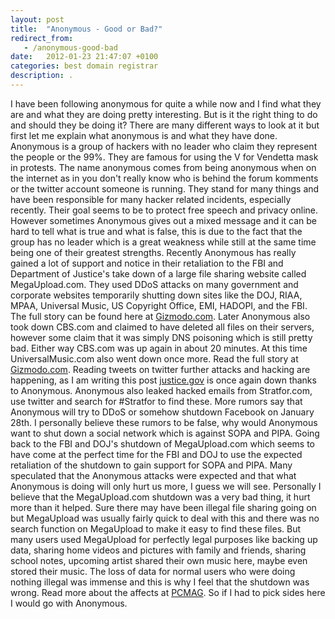 ```yaml
---
layout: post
title:  "Anonymous - Good or Bad?"
redirect_from:
   - /anonymous-good-bad
date:   2012-01-23 21:47:07 +0100
categories: best domain registrar
description: .
---
```


I have been following anonymous for quite a while now and I find what they are and what they are doing pretty interesting. But is it the right thing to do and should they be doing it? There are many different ways to look at it but first let me explain what anonymous is and what they have done. Anonymous is a group of hackers with no leader who claim they represent the people or the 99%. They are famous for using the V for Vendetta mask in protests. The name anonymous comes from being anonymous when on the internet as in you don't really know who is behind the forum komments or the twitter account someone is running. They stand for many things and have been responsible for many hacker related incidents, especially recently. Their goal seems to be to protect free speech and privacy online. However sometimes Anonymous gives out a mixed message and it can be hard to tell what is true and what is false, this is due to the fact that the group has no leader which is a great weakness while still at the same time being one of their greatest strengths. Recently Anonymous has really gained a lot of support and notice in their retaliation to the FBI and Department of Justice's take down of a large file sharing website called MegaUpload.com. They used DDoS attacks on many government and corporate websites temporarily shutting down sites like the DOJ, RIAA, MPAA, Universal Music, US Copyright Office, EMI, HADOPI, and the FBI. The full story can be found here at [Gizmodo.com](http://gizmodo.com/5877679/anonymous-kills-department-of-justice-site-in-megaupload-revenge-strike "Anonymous Goes on Megaupload Revenge Spree: DoJ, RIAA, MPAA, and Universal Music All Offline"). Later Anonymous also took down CBS.com and claimed to have deleted all files on their servers, however some claim that it was simply DNS poisoning which is still pretty bad. Either way CBS.com was up again in about 20 minutes. At this time UniversalMusic.com also went down once more. Read the full story at [Gizmodo.com](http://gizmodo.com/5878238/anonymous-deleted-cbscom "Anonymous Just Deleted CBS.com and Took Down Universal"). Reading tweets on twitter further attacks and hacking are happening, as I am writing this post [justice.gov](http://justice.gov "Justice.gov") is once again down thanks to Anonymous. Anonymous also leaked hacked emails from Stratfor.com, use twitter and search for #Stratfor to find these. More rumors say that Anonymous will try to DDoS or somehow shutdown Facebook on January 28th. I personally believe these rumors to be false, why would Anonymous want to shut down a social network which is against SOPA and PIPA. Going back to the FBI and DOJ's shutdown of MegaUpload.com which seems to have come at the perfect time for the FBI and DOJ to use the expected retaliation of the shutdown to gain support for SOPA and PIPA. Many speculated that the Anonymous attacks were expected and that what Anonymous is doing will only hurt us more, I guess we will see. Personally I believe that the MegaUpload.com shutdown was a very bad thing, it hurt more than it helped. Sure there may have been illegal file sharing going on but MegaUpload was usually fairly quick to deal with this and there was no search function on MegaUpload to make it easy to find these files. But many users used MegaUpload for perfectly legal purposes like backing up data, sharing home videos and pictures with family and friends, sharing school notes, upcoming artist shared their own music here, maybe even stored their music. The loss of data for normal users who were doing nothing illegal was immense and this is why I feel that the shutdown was wrong. Read more about the affects at [PCMAG](http://www.pcmag.com/article2/0,2817,2399134,00.asp "Megaupload Shutdown Targets Pirates ... And Legitimate Files"). So if I had to pick sides here I would go with Anonymous.